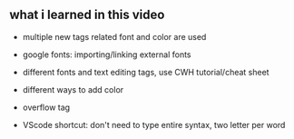 ## what i learned in this video

- multiple new tags related font and color are used
- google fonts: 
    importing/linking external fonts
    
- different fonts and text editing tags, use CWH tutorial/cheat sheet
- different ways to add color
- overflow tag
- VScode shortcut: don't need to type entire syntax, two letter per word

